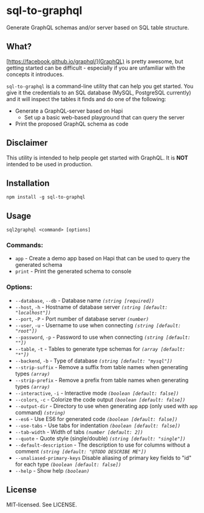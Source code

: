 # sql-to-graphql

Generate GraphQL schemas and/or server based on SQL table structure.

## What?

[https://facebook.github.io/graphql/](GraphQL) is pretty awesome, but getting started can be difficult - especially if you are unfamiliar with the concepts it introduces.

`sql-to-graphql` is a command-line utility that can help you get started. You give it the credentials to an SQL database (MySQL, PostgreSQL currently) and it will inspect the tables it finds and do one of the following:

- Generate a GraphQL-server based on Hapi
  - Set up a basic web-based playground that can query the server
- Print the proposed GraphQL schema as code

## Disclaimer

This utility is intended to help people get started with GraphQL. It is **NOT** intended to be used in production.

## Installation

`npm install -g sql-to-graphql`

## Usage

`sql2graphql <command> [options]`

### Commands:
  - `app` - Create a demo app based on Hapi that can be used to query the generated schema
  - `print` - Print the generated schema to console

### Options:
  
  - `--database`, `--db` - Database name *`(string [required])`*
  - `--host`, `-h` - Hostname of database server *`(string [default: "localhost"])`*
  - `--port`, `-P` - Port number of database server *`(number)`*
  - `--user`, `-u` - Username to use when connecting *`(string [default: "root"])`*
  - `--password`, `-p` - Password to use when connecting *`(string [default: ""])`*
  - `--table`, `-t` - Tables to generate type schemas for *`(array [default: "*"])`*
  - `--backend`, `-b` - Type of database *`(string [default: "mysql"])`*
  - `--strip-suffix` - Remove a suffix from table names when generating types *`(array)`*
  - `--strip-prefix` - Remove a prefix from table names when generating types *`(array)`*
  - `--interactive`, `-i` - Interactive mode *`(boolean [default: false])`*
  - `--colors`, `-c` - Colorize the code output *`(boolean [default: false])`*
  - `--output-dir` - Directory to use when generating app (only used with `app` command) *`(string)`*
  - `--es6` - Use ES6 for generated code *`(boolean [default: false])`*
  - `--use-tabs` - Use tabs for indentation *`(boolean [default: false])`*
  - `--tab-width` - Width of tabs *`(number [default: 2])`*
  - `--quote` - Quote style (single/double) *`(string [default: "single"])`*
  - `--default-description` - The description to use for columns without a comment *`(string [default: "@TODO DESCRIBE ME"])`*
  - `--unaliased-primary-keys`  Disable aliasing of primary key fields to "id" for each type *`(boolean [default: false])`*
  - `--help` - Show help *`(boolean)`*

## License

MIT-licensed. See LICENSE.
